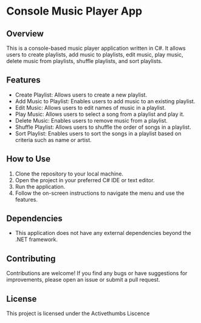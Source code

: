 # Console Music Player App

## Overview
This is a console-based music player application written in C#. It allows users to create playlists, add music to playlists, edit music, play music, delete music from playlists, shuffle playlists, and sort playlists.

## Features
- Create Playlist: Allows users to create a new playlist.
- Add Music to Playlist: Enables users to add music to an existing playlist.
- Edit Music: Allows users to edit names of music in a playlist.
- Play Music: Allows users to select a song from a playlist and play it.
- Delete Music: Enables users to remove music from a playlist.
- Shuffle Playlist: Allows users to shuffle the order of songs in a playlist.
- Sort Playlist: Enables users to sort the songs in a playlist based on criteria such as name or artist.

## How to Use
1. Clone the repository to your local machine.
2. Open the project in your preferred C# IDE or text editor.
3. Run the application.
4. Follow the on-screen instructions to navigate the menu and use the features.

## Dependencies
- This application does not have any external dependencies beyond the .NET framework.

## Contributing
Contributions are welcome! If you find any bugs or have suggestions for improvements, please open an issue or submit a pull request.

## License
This project is licensed under the Activethumbs Liscence
